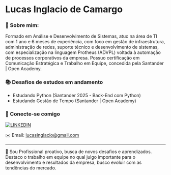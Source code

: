 # Lucas Inglacio de Camargo

### 🚀 Sobre mim:

Formado em Análise e Desenvolvimento de Sistemas, atuo na área de TI com 1 ano e 6 meses de experiência, com foco em gestão de infraestrutura, administração de redes, suporte técnico e desenvolvimento de sistemas, com especialização na linguagem Protheus (ADVPL) voltada à automação de processos corporativos da empresa. Possuo certificação em Comunicação Estratégica e Trabalho em Equipe, concedida pela Santander | Open Academy.



### 📚 Desafios de estudos em andamento

- Estudando Python (Santander 2025 - Back-End com Python)
- Estudando Gestão de Tempo (Santander | Open Academy)



### 🔗 Conecte-se comigo

[![LINKEDIN](https://img.shields.io/badge/-LinkedIn-0A66C2?style=for-the-badge&logo=linkedin&logoColor=white)](https://www.linkedin.com/in/lucas-inglacio-356b321a2/)

✉️ Email: lucasinglacio@gmail.com

---------------------------------------------------------- 

🌟 Sou Profissional proativo, busca de novos desafios e aprendizados. Destaco o trabalho em equipe no qual julgo importante para o desenvolvimento e resultados da empresa, busco evoluir com as tendências do mercado.
